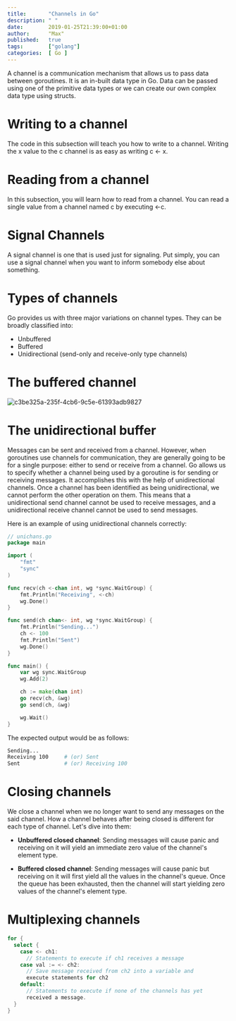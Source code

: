 ```yaml
---
title:       "Channels in Go"
description: " "
date:        2019-01-25T21:39:00+01:00
author:      "Max"
published:   true
tags:        ["golang"]
categories:  [ Go ]
---
```


A channel is a communication mechanism that allows us to pass data between goroutines. It is an in-built data type in Go. Data can be passed using one of the primitive data types or we can create our own complex data type using structs.

# Writing to a channel

The code in this subsection will teach you how to write to a channel. Writing the x value to the c channel is as easy as writing c <- x.

# Reading from a channel

In this subsection, you will learn how to read from a channel. You can read a single value from a channel named c by executing <-c.

# Signal Channels

A signal channel is one that is used just for signaling. Put simply, you can use a signal channel when you want to inform somebody else about something.


# Types of channels

Go provides us with three major variations on channel types. They can be broadly classified into:

- Unbuffered
- Buffered
- Unidirectional (send-only and receive-only type channels)

# The buffered channel

![c3be325a-235f-4cb6-9c5e-61393adb9827](https://user-images.githubusercontent.com/11765228/51790011-fa023780-218f-11e9-81b8-bca55669ae74.png)

# The unidirectional buffer

Messages can be sent and received from a channel. However, when goroutines use channels for communication, they are generally going to be for a single purpose: either to send or receive from a channel. Go allows us to specify whether a channel being used by a goroutine is for sending or receiving messages. It accomplishes this with the help of unidirectional channels. Once a channel has been identified as being unidirectional, we cannot perform the other operation on them. This means that a unidirectional send channel cannot be used to receive messages, and a unidirectional receive channel cannot be used to send messages.

Here is an example of using unidirectional channels correctly:

```go
// unichans.go
package main

import (
    "fmt"
    "sync"
)

func recv(ch <-chan int, wg *sync.WaitGroup) {
    fmt.Println("Receiving", <-ch)
    wg.Done()
}

func send(ch chan<- int, wg *sync.WaitGroup) {
    fmt.Println("Sending...")
    ch <- 100
    fmt.Println("Sent")
    wg.Done()
}

func main() {
    var wg sync.WaitGroup
    wg.Add(2)

    ch := make(chan int)
    go recv(ch, &wg)
    go send(ch, &wg)

    wg.Wait()
}
```

The expected output would be as follows:

```bash
Sending...
Receiving 100     # (or) Sent
Sent              # (or) Receiving 100
```

# Closing channels

We close a channel when we no longer want to send any messages on the said channel. How a channel behaves after being closed is different for each type of channel. Let's dive into them:

- **Unbuffered closed channel**: Sending messages will cause panic and receiving on it will yield an immediate zero value of the channel's element type.

- **Buffered closed channel**: Sending messages will cause panic but receiving on it will first yield all the values in the channel's queue. Once the queue has been exhausted, then the channel will start yielding zero values of the channel's element type.

# Multiplexing channels

```go
for {
  select {
    case <- ch1:
      // Statements to execute if ch1 receives a message
    case val := <- ch2:
      // Save message received from ch2 into a variable and
      execute statements for ch2
    default:
      // Statements to execute if none of the channels has yet
      received a message.
  }
}
```
